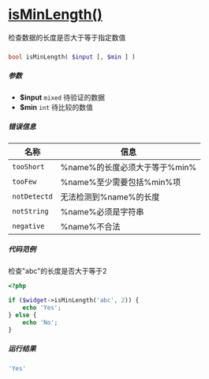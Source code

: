 [isMinLength()](http://twinh.github.io/widget/api/isMinLength)
==============================================================

检查数据的长度是否大于等于指定数值

### 
```php
bool isMinLength( $input [, $min ] )
```

##### 参数
* **$input** `mixed` 待验证的数据
* **$min** `int` 待比较的数值

##### 错误信息
| **名称**              | **信息**                                                       | 
|-----------------------|----------------------------------------------------------------|
| `tooShort`            | %name%的长度必须大于等于%min%                                  |
| `tooFew`              | %name%至少需要包括%min%项                                      |
| `notDetectd`          | 无法检测到%name%的长度                                         |
| `notString`           | %name%必须是字符串                                             |
| `negative`            | %name%不合法                                                   |

##### 代码范例
检查"abc"的长度是否大于等于2
```php
<?php
 
if ($widget->isMinLength('abc', 2)) {
    echo 'Yes';
} else {
    echo 'No';
}
```
##### 运行结果
```php
'Yes'
```
